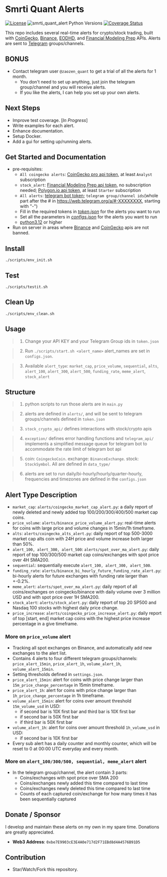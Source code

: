 # Smrti Quant Alerts


[![License](https://img.shields.io/badge/license-MIT-green)](https://github.com/JackZhao516/smrti_quant_alerts/blob/main/LICENSE)
![smrti_quant_alert Python Versions](https://img.shields.io/pypi/pyversions/python-bitget?logo=pypi)
[![Coverage Status](https://coveralls.io/repos/github/JackZhao516/smrti_quant_alerts/badge.png?branch=main)](https://coveralls.io/github/JackZhao516/smrti_quant_alerts?branch=main)

This repo includes several real-time alerts for crypto/stock trading, built with 
[CoinGecko](https://www.coingecko.com/), [Binance](https://www.binance.com/en), 
[EODHD](https://eodhd.com/), and [Financial Modeling Prep](https://site.financialmodelingprep.com/) APIs. 
Alerts are sent to [Telegram](https://telegram.org/) groups/channels.

## BONUS
* Contact telegram user ``@zaozen_quant`` to get a trial of all the alerts for 1 month.
  * You don't need to set up anything, just join the telegram group/channel and you will receive alerts.
  * If you like the alerts, I can help you set up your own alerts.

## Next Steps
* Improve test coverage. [*In Progress*]
* Write examples for each alert.
* Enhance documentation.
* Setup Docker.
* Add a gui for setting up/running alerts.

## Get Started and Documentation
* pre-requisites: 
  * ``All coingecko alerts``: [CoinGecko pro api token](https://www.coingecko.com/en/api/pricing), 
    at least ``Analyst`` subscription
  * ``stock_alert``: [Financial Modeling Prep api token](https://site.financialmodelingprep.com/), 
    no subscription needed; [Polygon.io api token](https://polygon.io/pricing), at least ``Starter`` subscription
  * ``All alerts``: [telegram bot token](https://core.telegram.org/); 
    ``telegram group/channel ids``(whole part after the # in https://web.telegram.org/a/#-XXXXXXXX, starting with "-")
  * Fill in the required tokens in 
    [*token.json*](https://github.com/JackZhao516/smrti_quant_alerts/blob/main/token.json.example) 
    for the alerts you want to run
  * Set all the parameters in 
    [*configs.json*](https://github.com/JackZhao516/smrti_quant_alerts/blob/main/configs.json.example) 
    for the alerts you want to run
  * [python3.12](https://www.python.org/downloads/release/python-3120/) or higher
* Run on server in areas where [Binance](https://www.binance.com/en) and 
  [CoinGecko](https://www.coingecko.com/) apis are not banned.
## Install
    ./scripts/env_init.sh

## Test
    ./scripts/testit.sh

## Clean Up
    ./scripts/env_clean.sh

## Usage

> 1. Change your API KEY and your Telegram Group ids in ``token.json``

> 2. Run ``./scripts/start.sh <alert_name>``
> alert_names are set in ``configs.json``.

> 3. Available ``alert_type``: ``market_cap``, ``price_volume``, ``sequential``, 
> ``alts``, ``alert_100``, ``alert_300``, ``alert_500``, ``funding_rate``, 
> ``meme_alert``, ``stock_alert``

## Structure
> 1. python scripts to run those alerts are in ``main.py``

> 2. alerts are defined in ``alerts/``, and will be sent to telegram groups/channels defined in ``token.json``

> 3. ``stock_crypto_api/`` defines interactions with stock/crypto apis

> 4. ``exception/`` defines error handling functions and ``telegram_api/`` 
     implements a simplified message queue for telegram bot to accommodate the rate limit of telegram bot api

> 5. coin: ``CoingeckoCoin``. exchange: ``BinanceExchange``. stock: ``StockSymbol``. All are defined in ``data_type/``

> 6. alerts are set to run daily/bi-hourly/hourly/quarter-hourly, 
     frequencies and timezones are defined in the ``configs.json``

## Alert Type Description
* ``market_cap``: ``alerts/coingecko_market_cap_alert.py``: a daily report of newly deleted and newly added
top 100/200/300/400/500 market cap coins. 
* ``price_volume``: ``alerts/binance_price_volume_alert.py``: real-time alerts for coins with large price 
  and volume changes in 15min/1h timeframe.
* ``alts``: ``alerts/coingecko_alts_alert.py``: daily report of top 500-3000 market cap alts coin with 24H price 
  and volume increase both larger than 50%.
* ``alert_100, alert_300, alert_500``: ``alerts/spot_over_ma_alert.py``: daily report of 
  top 100/300/500 market cap coins/exchanges with spot price over 4H SMA200.
* ``sequential``: sequentially execute ``alert_100, alert_300, alert_500``.
* ``funding_rate``: ``alerts/binance_bi_hourly_future_funding_rate_alert.py``: bi-hourly alerts for 
  future exchanges with funding rate larger than +-0.2%.
* ``meme_alert``: ``alerts/spot_over_ma_alert.py``: daily report of all coins/exchanges on coingecko/binance 
  with daily volume over 3 million USD and with spot price over 1H SMA200.
* ``stock_alert``: ``alerts/stock_alert.py``: daily report of top 20 SP500 and Nasdaq 100 stocks with 
  highest daily price change.
* ``price_increase``: ``alerts/coingecko_price_increase_alert.py``: daily report of top [start, end] 
  market cap coins with the highest price increase percentage in a give timeframe.

### More on ``price_volume`` alert
* Tracking all spot exchanges on Binance, and automatically add new exchanges to the alert list.
* Contains 4 alerts to four different telegram groups/channels: ``price_alert_15min``, ``price_alert_1h``, 
  ``volume_alert_1h``, ``volume_alert_15min``.
* Setting thresholds defined in ``settings.json``.
* ``price_alert_15min``: alert for coins with price change larger than ``15m_price_change_percentage`` in 15min timeframe.
* ``price_alert_1h``: alert for coins with price change larger than ``1h_price_change_percentage`` in 1h timeframe.
* ``volume_alert_15min``: alert for coins over amount threshold ``15m_volume_usd`` in USD:
  * if second bar is 10X first bar and third bar is 10X first bar
  * if second bar is 50X first bar
  * if third bar is 50X first bar
* ``volume_alert_1h``: alert for coins over amount threshold ``1h_volume_usd`` in USD:
  * if second bar is 10X first bar
* Every sub alert has a daily counter and monthly counter, which will be reset to 0 at 00:00 UTC everyday and every month.

### More on ``alert_100/300/500, sequential, meme_alert`` alert
* In the telegram group/channel, the alert contain 3 parts: 
  * Coins/exchanges with spot price over SMA 200
  * Coins/exchanges newly added this time compared to last time
  * Coins/exchanges newly deleted this time compared to last time
  * Counts of each captured coin/exchange for how many times it has been sequentially captured

## Donate / Sponsor
I develop and maintain these alerts on my own in my spare time. 
Donations are greatly appreciated. 

* **Web3 Address**:  `0xbe7E9903cE3E4A0e717d2F71EBd8d4A4576B91D5`

## Contribution
* Star/Watch/Fork this repository.
